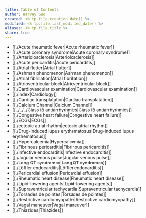 ```yaml
---
title: Table of Contents
author: Harvey Guo
created: <% tp.file.creation_date() %>
modified: <% tp.file.last_modified_date() %>
aliases: <% tp.file.title %>
share: true
---
```


- [[./Acute rheumatic fever|Acute rheumatic fever]]
- [[./Acute coronary syndrome|Acute coronary syndrome]]
- [[./Arteriolosclerosis|Arteriolosclerosis]]
- [[./Acute pericarditis|Acute pericarditis]]
- [[./Atrial flutter|Atrial flutter]]
- [[./Ashman phenomenon|Ashman phenomenon]]
- [[./Atrial fibrillation|Atrial fibrillation]]
- [[./Atrioventricular block|Atrioventricular block]]
- [[./Cardiovascular examination|Cardiovascular examination]]
- [[./index|Cardiology]]
- [[./Cardiac transplatation|Cardiac transplatation]]
- [[./Calcium Channel|Calcium Channel]]
- [[../../../Class IB antiarrhythmics|Class IB antiarrhythmics]]
- [[./Congestive heart failure|Congestive heart failure]]
- [[./ECGs|ECGs]]
- [[./ectopic atrial rhythm|ectopic atrial rhythm]]
- [[./Drug-induced lupus erythematosus|Drug-induced lupus erythematosus]]
- [[./Hypercalcemia|Hypercalcemia]]
- [[./Fibrinous pericarditis|Fibrinous pericarditis]]
- [[./Infective endocarditis|Infective endocarditis]]
- [[./Jugular venous pulse|Jugular venous pulse]]
- [[./Long QT syndromes|Long QT syndromes]]
- [[./Löffler endocarditis|Löffler endocarditis]]
- [[./Pericardial effusion|Pericardial effusion]]
- [[./Rheumatic heart disease|Rheumatic heart disease]]
- [[./Lipid-lowering agents|Lipid-lowering agents]]
- [[./Supraventricular tachycardia|Supraventricular tachycardia]]
- [[./Torsades de pointes|Torsades de pointes]]
- [[./Restrictive cardiomyopathy|Restrictive cardiomyopathy]]
- [[./Vagal maneuver|Vagal maneuver]]
- [[./Thiazides|Thiazides]]

